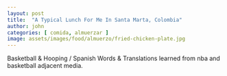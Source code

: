 ```yaml
---
layout: post
title:  "A Typical Lunch For Me In Santa Marta, Colombia"
author: john
categories: [ comida, almuerzar ]
image: assets/images/food/almuerzo/fried-chicken-plate.jpg
---
```


Basketball & Hooping / Spanish Words & Translations learned from nba and basketball adjacent media. 
